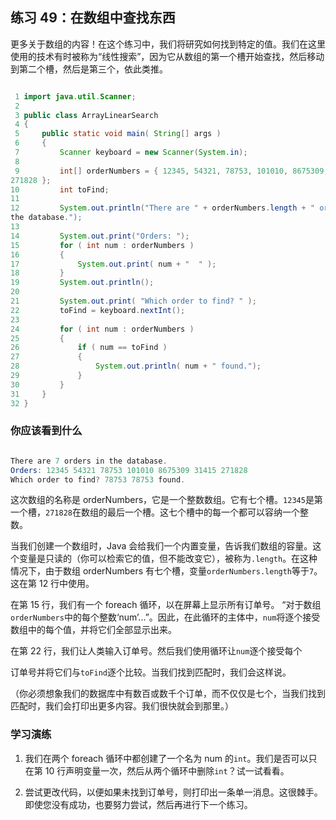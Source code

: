 ## 练习 49：在数组中查找东西

更多关于数组的内容！在这个练习中，我们将研究如何找到特定的值。我们在这里使用的技术有时被称为“线性搜索”，因为它从数组的第一个槽开始查找，然后移动到第二个槽，然后是第三个，依此类推。

```java

 1 import java.util.Scanner;
 2 
 3 public class ArrayLinearSearch
 4 {
 5     public static void main( String[] args )
 6     {
 7         Scanner keyboard = new Scanner(System.in);
 8 
 9         int[] orderNumbers = { 12345, 54321, 78753, 101010, 8675309, 31415, 
271828 };
10         int toFind;
11 
12         System.out.println("There are " + orderNumbers.length + " orders in 
the database.");
13 
14         System.out.print("Orders: ");
15         for ( int num : orderNumbers )
16         {
17             System.out.print( num + "  " );
18         }
19         System.out.println();
20 
21         System.out.print( "Which order to find? " );
22         toFind = keyboard.nextInt();
23 
24         for ( int num : orderNumbers )
25         {
26             if ( num == toFind )
27             {
28                 System.out.println( num + " found.");
29             }
30         }
31     }
32 }
```


### 你应该看到什么

```java

There are 7 orders in the database.
Orders: 12345 54321 78753 101010 8675309 31415 271828
Which order to find? 78753 78753 found.
```

这次数组的名称是 orderNumbers，它是一个整数数组。它有七个槽。`12345`是第一个槽，`271828`在数组的最后一个槽。这七个槽中的每一个都可以容纳一个整数。

当我们创建一个数组时，Java 会给我们一个内置变量，告诉我们数组的容量。这个变量是只读的（你可以检索它的值，但不能改变它），被称为`.length`。在这种情况下，由于数组 orderNumbers 有七个槽，变量`orderNumbers.length`等于`7`。这在第 12 行中使用。

在第 15 行，我们有一个 foreach 循环，以在屏幕上显示所有订单号。 “对于数组`orderNumbers`中的每个整数‘num’...”。因此，在此循环的主体中，`num`将逐个接受数组中的每个值，并将它们全部显示出来。

在第 22 行，我们让人类输入订单号。然后我们使用循环让`num`逐个接受每个

订单号并将它们与`toFind`逐个比较。当我们找到匹配时，我们会这样说。

（你必须想象我们的数据库中有数百或数千个订单，而不仅仅是七个，当我们找到匹配时，我们会打印出更多内容。我们很快就会到那里。）

### 学习演练

1.  我们在两个 foreach 循环中都创建了一个名为 num 的`int`。我们是否可以只在第 10 行声明变量一次，然后从两个循环中删除`int`？试一试看看。

1.  尝试更改代码，以便如果未找到订单号，则打印出一条单一消息。这很棘手。即使您没有成功，也要努力尝试，然后再进行下一个练习。

